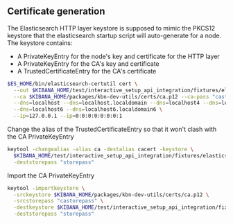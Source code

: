 ## Certificate generation

The Elasticsearch HTTP layer keystore is supposed to mimic the PKCS12 keystore that the elasticsearch startup script will auto-generate for a node. The keystore contains:

- A PrivateKeyEntry for the node's key and certificate for the HTTP layer
- A PrivateKeyEntry for the CA's key and certificate
- A TrustedCertificateEntry for the CA's certificate

```bash
$ES_HOME/bin/elasticsearch-certutil cert \
  --out $KIBANA_HOME/test/interactive_setup_api_integration/fixtures/elasticsearch.p12 \
  --ca $KIBANA_HOME/packages/kbn-dev-utils/certs/ca.p12 --ca-pass "castorepass" --pass "storepass" \
  --dns=localhost --dns=localhost.localdomain --dns=localhost4 --dns=localhost4.localdomain4 \
  --dns=localhost6 --dns=localhost6.localdomain6 \
  --ip=127.0.0.1 --ip=0:0:0:0:0:0:0:1
```

Change the alias of the TrustedCertificateEntry so that it won't clash with the CA PrivateKeyEntry
```bash
keytool -changealias -alias ca -destalias cacert -keystore \
  $KIBANA_HOME/test/interactive_setup_api_integration/fixtures/elasticsearch.p12 \
  -deststorepass "storepass"
```

Import the CA PrivateKeyEntry
```bash
keytool -importkeystore \
  -srckeystore $KIBANA_HOME/packages/kbn-dev-utils/certs/ca.p12 \
  -srcstorepass "castorepass" \
  -destkeystore $KIBANA_HOME/test/interactive_setup_api_integration/fixtures/elasticsearch.p12 \
  -deststorepass "storepass"
```
